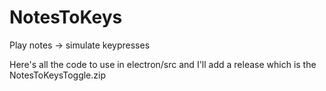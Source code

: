# NotesToKeys
Play notes -> simulate keypresses

Here's all the code to use in electron/src and I'll add a release which is the NotesToKeysToggle.zip
